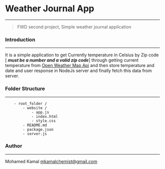 # Weather Journal App
---------------------------
> FWD second project, Simple weather journal application



### Introduction 
-------------------
It is a simple application to get Currently temperature in Celsius by Zip code [ ***must be a number and a valid zip code***] through getting current temperature from [Open Weather Map Api](https://openweathermap.org) and then store temperature and date and user response in NodeJs server
and finally fetch this data from server.


### Folder Structure
-----------------------
```code
    - root_folder /
        - website /
            - app.js
            - index.html
            - style.css
        - README.md
        - package.json
        - server.js
```


### Author 
---------------
Mohamed Kamal <mkamalchemist@gmail.com>



